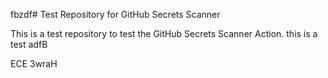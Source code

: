 fbzdf# Test Repository for GitHub Secrets Scanner

This is a test repository to test the GitHub Secrets Scanner Action.
this is a test
adfB

ECE
3wraH
